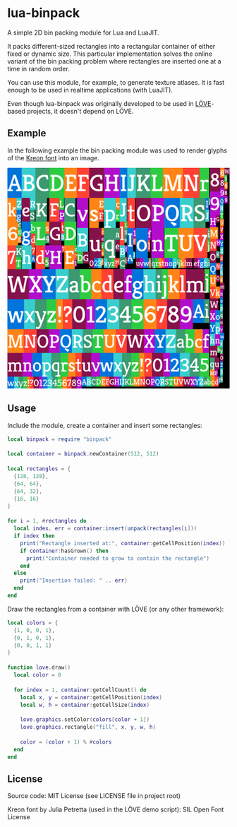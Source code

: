 # lua-binpack
A simple 2D bin packing module for Lua and LuaJIT.

It packs different-sized rectangles into a rectangular container of either fixed or dynamic size. This particular implementation solves the online variant of the bin packing problem where rectangles are inserted one at a time in random order.

You can use this module, for example, to generate texture atlases. It is fast enough to be used in realtime applications (with LuaJIT).

Even though lua-binpack was originally developed to be used in [LÖVE](https://love2d.org/)-based projects, it doesn't depend on LÖVE.

## Example

In the following example the bin packing module was used to render glyphs of the [Kreon font](https://www.fontsquirrel.com/fonts/kreon) into an image.

![Glyphs example image](demo/example-glyphs.png?raw=true)

## Usage

Include the module, create a container and insert some rectangles:

```lua
local binpack = require "binpack"

local container = binpack.newContainer(512, 512)

local rectangles = {
  {128, 128},
  {64, 64},
  {64, 32},
  {16, 16}
}

for i = 1, #rectangles do
  local index, err = container:insert(unpack(rectangles[i]))
  if index then
    print("Rectangle inserted at:", container:getCellPosition(index))
    if container:hasGrown() then
      print("Container needed to grow to contain the rectangle")
    end
  else
    print("Insertion failed: " .. err)
  end
end
```

Draw the rectangles from a container with LÖVE (or any other framework):

```Lua
local colors = {
  {1, 0, 0, 1},
  {0, 1, 0, 1},
  {0, 0, 1, 1}
}
 
function love.draw()
  local color = 0
  
  for index = 1, container:getCellCount() do
    local x, y = container:getCellPosition(index)
    local w, h = container:getCellSize(index)
    
    love.graphics.setColor(colors[color + 1])
    love.graphics.rectangle("fill", x, y, w, h)

    color = (color + 1) % #colors
  end
end
```

## License

Source code: MIT License (see LICENSE file in project root)

Kreon font by Julia Petretta (used in the LÖVE demo script): SIL Open Font License